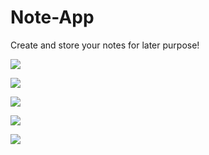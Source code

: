 # Note-App
Create and store your notes for later purpose!

![](Note-App/ScreenShots/2020-12-20%2007_47_34-Android%20Emulator%20-%20Pixel_XL_API_30_5554.png)

![](Note-App/ScreenShots/2020-12-20%2007_49_20-Android%20Emulator%20-%20Pixel_XL_API_30_5554.png)

![](Note-App/ScreenShots/2020-12-20%2007_49_54-Android%20Emulator%20-%20Pixel_XL_API_30_5554.png)

![](Note-App/ScreenShots/2020-12-20%2007_50_03-Android%20Emulator%20-%20Pixel_XL_API_30_5554.png)

![](Note-App/ScreenShots/2020-12-20%2007_50_07-Android%20Emulator%20-%20Pixel_XL_API_30_5554.png)
